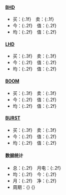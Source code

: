 
#### [BHD](https://www.aex-global.com/page/trade.html?mk_type=CNC&trade_coin_name=BHD)
- 买：{:.1f}　卖：{:.1f}
- 今：{:.2f}　值：{:.2f}
- 均：{:.2f}　值：{:.2f}

#### [LHD](https://openapi.bitmart.io/v2/ticker?symbol=LHD_BHD)
- 买：{:.3f}　卖：{:.3f}
- 今：{:.2f}　值：{:.2f}
- 均：{:.2f}　值：{:.2f}

#### [BOOM](https://www.qbtc.ink/trade?symbol=BOOM_CNYT)
- 买：{:.3f}　卖：{:.3f}
- 今：{:.2f}　值：{:.2f}
- 均：{:.2f}　值：{:.2f}

#### [BURST](https://www.qbtc.ink/trade?symbol=BURST_CNYT)
- 买：{:.3f}　卖：{:.3f}
- 今：{:.2f}　值：{:.2f}
- 均：{:.2f}　值：{:.2f}

#### 数据统计
- 总：{:.2f}　月电：{:.2f}
- 均：{:.2f}　今：{:.2f}
- 月：{:.2f}　净：{:.2f}
- 周期：{} {}
